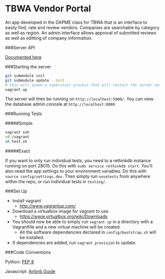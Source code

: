 
# TBWA Vendor Portal

An app developed in the DAPME class for TBWA that is an interface to easily find, rate and review vendors.
Companies are searchable by category as well as region.
An admin interface allows approval of submitted reviews as well as editting of company information.

###Server API

[Documented here](https://github.com/DAPMElab/TBWA/blob/master/src/server/README.md)

###Starting the server

```bash
git submodule init
git submodule update --init
# this will spawn a supervisor process that will restart the server automatically.
vagrant up
```

The server will then be running on `http://localhost:5000/`.
You can view the database admin conosle at `http://localhost:8080`.

###Running Tests

#####Simple

```bash
vagrant ssh
cd /vagrant
sh test.sh
```

#####Exact

If you want to only run individual tests, you need to a rethinkdb instance running on port 28015.
Do this with `sudo service rethinkdb start`.
You'll also need the app settings to your environment variables:
Do this with `source config/settings.dev`.
Then simply run `nosetests` from anywhere within the repo, or run individual tests in `testing/`.

###Set Up

- Install vagrant
  - http://www.vagrantup.com/
- Download a virtualbox image for vagrant to use
  - https://www.virtualbox.org/wiki/Downloads
- You should now be able to simply run `vagrant up` in a directory with a Vagrantfile and a new virtual machine will be created.
  - All the software dependencies declared in `config/bootstrap.sh` will be installed.
- If dependencies are added, run `vagrant provision` to update.

###Code Conventions

Python: [PEP 8](http://www.python.org/dev/peps/pep-0008/)

Javascript: [Airbnb Guide](https://github.com/airbnb/javascript)

